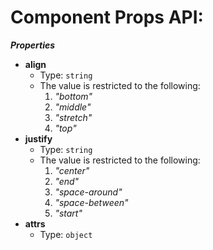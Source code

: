 # Component Props API:

**_Properties_**

 - <b id="/properties/align">align</b>
	 - Type: `string`
	 - The value is restricted to the following: 
		 1. _"bottom"_
		 2. _"middle"_
		 3. _"stretch"_
		 4. _"top"_
 - <b id="/properties/justify">justify</b>
	 - Type: `string`
	 - The value is restricted to the following: 
		 1. _"center"_
		 2. _"end"_
		 3. _"space-around"_
		 4. _"space-between"_
		 5. _"start"_
 - <b id="/properties/attrs">attrs</b>
	 - Type: `object`


